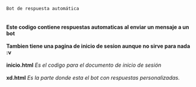 `Bot de respuesta automática `
</br></br></br>
**Este codigo contiene respuestas automaticas al enviar un mensaje a un bot**
</br>
</br>
**Tambien tiene una pagina de inicio de sesion aunque no sirve para nada :v**
</br>
</br>
**inicio.html** *Es el codigo para el documento de inicio de sesión*
</br>
</br>
**xd.html** *Es la parte donde esta el bot con respuestas personalizadas.*

